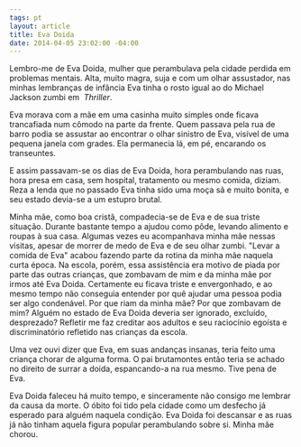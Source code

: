 ```yaml
---
tags: pt
layout: article
title: Eva Doida
date: 2014-04-05 23:02:00 -04:00
---
```


Lembro-me de Eva Doida, mulher que perambulava pela cidade perdida em problemas
mentais. Alta, muito magra, suja e com um olhar assustador, nas minhas
lembranças de infância Eva tinha o rosto igual ao do Michael Jackson zumbi em 
*Thriller*.

Eva morava com a mãe em uma casinha muito simples onde ficava trancafiada num
cômodo na parte da frente. Quem passava pela rua de barro podia se assustar ao
encontrar o olhar sinistro de Eva, visível de uma pequena janela com grades. Ela
permanecia lá, em pé, encarando os transeuntes.

E assim passavam-se os dias de Eva Doida, hora perambulando nas ruas, hora presa
em casa, sem hospital, tratamento ou mesmo comida, diziam. Reza a lenda que no
passado Eva tinha sido uma moça sã e muito bonita, e seu estado devia-se a um
estupro brutal.

Minha mãe, como boa cristã, compadecia-se de Eva e de sua triste situação.
Durante bastante tempo a ajudou como pôde, levando alimento e roupas à sua casa.
Algumas vezes eu acompanhava minha mãe nessas visitas, apesar de morrer de medo
de Eva e de seu olhar zumbi. "Levar a comida de Eva" acabou fazendo parte da
rotina da minha mãe naquela curta época. Na escola, porém, essa assistência era
motivo de piada por parte das outras crianças, que zombavam de mim e da minha
mãe por irmos até Eva Doida. Certamente eu ficava triste e envergonhado, e ao
mesmo tempo não conseguia entender por quê ajudar uma pessoa podia ser algo
condenável. Por que riam da minha mãe? Por que zombavam de mim? Alguém no estado
de Eva Doida deveria ser ignorado, excluído, desprezado? Refletir me faz
creditar aos adultos e seu raciocínio egoísta e discriminatório refletido nas
crianças da escola.

Uma vez ouvi dizer que Eva, em suas andanças insanas, teria feito uma criança
chorar de alguma forma. O pai brutamontes então teria se achado no direito de
surrar a doida, espancando-a na rua mesmo. Tive pena de Eva.

Eva Doida faleceu há muito tempo, e sinceramente não consigo me lembrar da causa
da morte. O óbito foi tido pela cidade como um desfecho já esperado para alguém
naquela condição. Eva Doida foi descansar e as ruas já não tinham aquela figura
popular perambulando sobre si. Minha mãe chorou.
